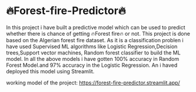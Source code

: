 # 🔥Forest-fire-Predictor🔥

In this project i have built a predictive model which can be used to predict whether there is chance of getting 🔥Forest fire🔥 or not.
This project is done based on the Algerian forest fire dataset.
As it is a classification problen i have used Supervised ML algorithms like Logistic Regression,Decision trees,Support vector machines,
Random forest classifier to build the ML model.
In all the above models i have gotten 100% accuracy in Random Forest Model.and 97% accuracy in the Logistic Regression.
An i haved deployed this model using Streamlit.

working model of the project: https://forest-fire-predictor.streamlit.app/




























